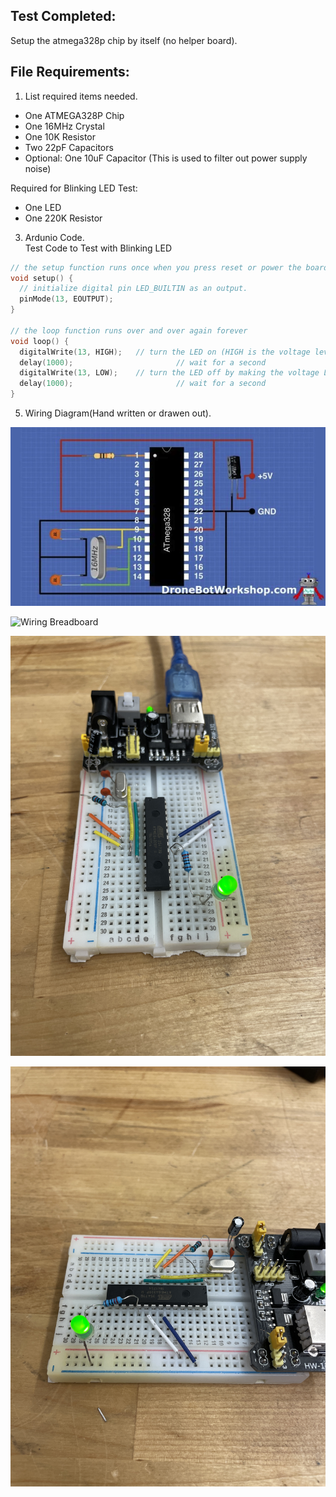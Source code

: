 ## Test Completed:
Setup the atmega328p chip by itself (no helper board).

## File Requirements:
1. List required items needed.
- One ATMEGA328P Chip
- One 16MHz Crystal
- One 10K Resistor
- Two 22pF Capacitors
- Optional: One 10uF Capacitor (This is used to filter out power supply noise)

Required for Blinking LED Test:
- One LED
- One 220K Resistor


3. Ardunio Code.  
Test Code to Test with Blinking LED
```C++
// the setup function runs once when you press reset or power the board
void setup() {
  // initialize digital pin LED_BUILTIN as an output.
  pinMode(13, EOUTPUT);
}

// the loop function runs over and over again forever
void loop() {
  digitalWrite(13, HIGH);   // turn the LED on (HIGH is the voltage level)
  delay(1000);                       // wait for a second
  digitalWrite(13, LOW);    // turn the LED off by making the voltage LOW
  delay(1000);                       // wait for a second
}
```


5. Wiring Diagram(Hand written or drawen out).

![Wiring Breadboard](images/one.jpeg)

![Wiring Breadboard](images/two.JPG)

![Wiring Breadboard](images/three.JPG)

![Wiring Breadboard](images/four.JPG)
